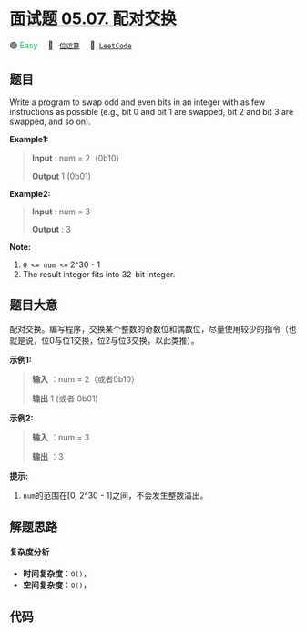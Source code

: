 # [面试题 05.07. 配对交换](https://leetcode.cn/problems/exchange-lcci)

🟢 <font color=#15bd66>Easy</font>&emsp; 🔖&ensp; [`位运算`](/outline/tag/bit-manipulation.md)&emsp; 🔗&ensp;[`LeetCode`](https://leetcode.cn/problems/exchange-lcci)

## 题目

Write a program to swap odd and even bits in an integer with as few
instructions as possible (e.g., bit 0 and bit 1 are swapped, bit 2 and bit 3
are swapped, and so on).

**Example1:**

> 
> 
> 
> 
> 
> **Input** : num = 2（0b10）
> 
> **Output** 1 (0b01)

**Example2:**

> 
> 
> 
> 
> 
> **Input** : num = 3
> 
> **Output** : 3
> 
> 

**Note:**

  1. `0 <= num <=` 2^30 - 1
  2. The result integer fits into 32-bit integer.


## 题目大意

配对交换。编写程序，交换某个整数的奇数位和偶数位，尽量使用较少的指令（也就是说，位0与位1交换，位2与位3交换，以此类推）。

**示例1:**

> 
> 
> 
> 
> 
> **输入** ：num = 2（或者0b10）
> 
> **输出** 1 (或者 0b01)
> 
> 

**示例2:**

> 
> 
> 
> 
> 
> **输入** ：num = 3
> 
> **输出** ：3
> 
> 

**提示:**

  1. `num`的范围在[0, 2^30 - 1]之间，不会发生整数溢出。


## 解题思路

#### 复杂度分析

- **时间复杂度**：`O()`，
- **空间复杂度**：`O()`，

## 代码

```javascript

```
